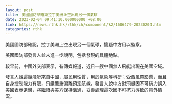 ```yaml
---
layout: post
title: 美國國防部確認拉丁美洲上空出現另一個氣球
date: 2023-02-04 09:41:10.000000000 +08:00
link: https://news.rthk.hk/rthk/ch/component/k2/1686479-20230204.htm
categories: rthk
---
```


美國國防部確認，拉丁美洲上空出現另一個氣球，懷疑中方用以監察。

美國國防部發言人並未進一步說明，包括發現的具體地點。

較早前，中國外交部表示，有傳媒報道，近日一艘中國無人飛艇出現在美國空域。

發言人說這艘飛艇來自中國，屬民用性質，用於氣象等科研；受西風帶影響，而且自身控制能力有限，飛艇嚴重偏離預定航線。發言人說中方對飛艇因不可抗力誤入美國表示遺憾，將繼續與美方保持溝通，妥善處理這次因不可抗力導致的意外情況。
